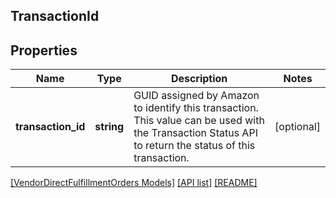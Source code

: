 ## TransactionId

## Properties

Name | Type | Description | Notes
------------ | ------------- | ------------- | -------------
**transaction_id** | **string** | GUID assigned by Amazon to identify this transaction. This value can be used with the Transaction Status API to return the status of this transaction. | [optional]

[[VendorDirectFulfillmentOrders Models]](../) [[API list]](../../Api) [[README]](../../../README.md)
